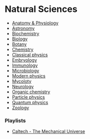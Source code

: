 ﻿# Natural Sciences

- [Anatomy & Physiology](anatomy-and-physiology/index)
- [Astronomy](astronomy/index)
- [Biochemistry](biochemistry/index)
- [Biology](biology/index)
- [Botany](botany/index)
- [Chemistry](chemistry/index)
- [Classical physics](classical-physics/index)
- [Embryology](embryology/index)
- [Immunology](immunology/index)
- [Microbiology](microbiology/index)
- [Modern physics](modern-physics/index)
- [Mycoloty](mycology/index)
- [Neurology](neurology/index)
- [Organic chemistry](organic-chemistry/index)
- [Particle physics](particle-physics/index)
- [Quantum physics](quantum-physics/index)
- [Zoology](zoology/index)
                
<!-- 
immunology
mycology
botony
history of drugs
pharmacology
microbiology
-->

### Playlists

- [Caltech - The Mechanical Universe](https://www.youtube.com/playlist?list=PL8_xPU5epJddRABXqJ5h5G0dk-XGtA5cZ)